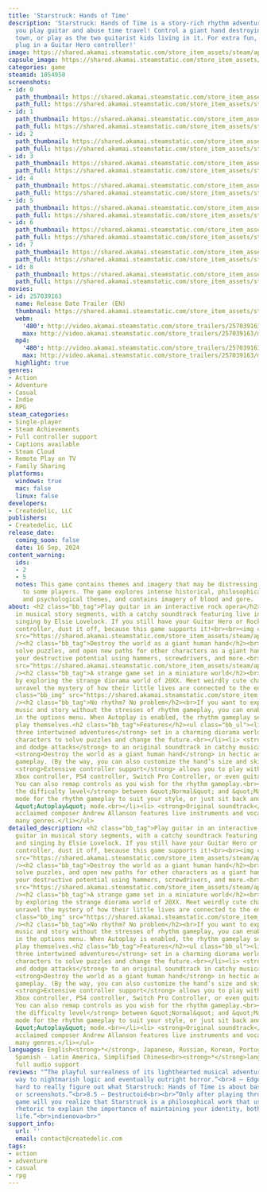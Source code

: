 ```yaml
---
title: 'Starstruck: Hands of Time'
description: 'Starstruck: Hands of Time is a story-rich rhythm adventure game where
  you play guitar and abuse time travel! Control a giant hand destroying a miniature
  town, or play as the two guitarist kids living in it. For extra fun, optionally
  plug in a Guitar Hero controller!'
image: https://shared.akamai.steamstatic.com/store_item_assets/steam/apps/1054950/header.jpg?t=1732686510
capsule_image: https://shared.akamai.steamstatic.com/store_item_assets/steam/apps/1054950/f6e123dc854e1e7026dc23b8a53184d7332eb3f9/capsule_231x87.jpg?t=1732686510
categories: game
steamid: 1054950
screenshots:
- id: 0
  path_thumbnail: https://shared.akamai.steamstatic.com/store_item_assets/steam/apps/1054950/ss_9eb6d8ecc08a7aa6024b2adf8e7c4a9270487af1.600x338.jpg?t=1732686510
  path_full: https://shared.akamai.steamstatic.com/store_item_assets/steam/apps/1054950/ss_9eb6d8ecc08a7aa6024b2adf8e7c4a9270487af1.1920x1080.jpg?t=1732686510
- id: 1
  path_thumbnail: https://shared.akamai.steamstatic.com/store_item_assets/steam/apps/1054950/ss_05e8a60f7c9a80409b43be5d0a0d27e94baf9cda.600x338.jpg?t=1732686510
  path_full: https://shared.akamai.steamstatic.com/store_item_assets/steam/apps/1054950/ss_05e8a60f7c9a80409b43be5d0a0d27e94baf9cda.1920x1080.jpg?t=1732686510
- id: 2
  path_thumbnail: https://shared.akamai.steamstatic.com/store_item_assets/steam/apps/1054950/ss_95cd20faf3d62b39e5eb547b0444c088f8b95f25.600x338.jpg?t=1732686510
  path_full: https://shared.akamai.steamstatic.com/store_item_assets/steam/apps/1054950/ss_95cd20faf3d62b39e5eb547b0444c088f8b95f25.1920x1080.jpg?t=1732686510
- id: 3
  path_thumbnail: https://shared.akamai.steamstatic.com/store_item_assets/steam/apps/1054950/ss_336d72352c083201be39cdab6328e91c4c1f7a13.600x338.jpg?t=1732686510
  path_full: https://shared.akamai.steamstatic.com/store_item_assets/steam/apps/1054950/ss_336d72352c083201be39cdab6328e91c4c1f7a13.1920x1080.jpg?t=1732686510
- id: 4
  path_thumbnail: https://shared.akamai.steamstatic.com/store_item_assets/steam/apps/1054950/ss_d38b55577037effa04aef8c83728f495564887a5.600x338.jpg?t=1732686510
  path_full: https://shared.akamai.steamstatic.com/store_item_assets/steam/apps/1054950/ss_d38b55577037effa04aef8c83728f495564887a5.1920x1080.jpg?t=1732686510
- id: 5
  path_thumbnail: https://shared.akamai.steamstatic.com/store_item_assets/steam/apps/1054950/ss_34dd96797862a16520b7c24123c208d642f91f42.600x338.jpg?t=1732686510
  path_full: https://shared.akamai.steamstatic.com/store_item_assets/steam/apps/1054950/ss_34dd96797862a16520b7c24123c208d642f91f42.1920x1080.jpg?t=1732686510
- id: 6
  path_thumbnail: https://shared.akamai.steamstatic.com/store_item_assets/steam/apps/1054950/ss_b92fe188214b0848a158ea6bd062e48dcf3782f8.600x338.jpg?t=1732686510
  path_full: https://shared.akamai.steamstatic.com/store_item_assets/steam/apps/1054950/ss_b92fe188214b0848a158ea6bd062e48dcf3782f8.1920x1080.jpg?t=1732686510
- id: 7
  path_thumbnail: https://shared.akamai.steamstatic.com/store_item_assets/steam/apps/1054950/ss_27e640050ade6c430de3efc0d116a6c2055a78f9.600x338.jpg?t=1732686510
  path_full: https://shared.akamai.steamstatic.com/store_item_assets/steam/apps/1054950/ss_27e640050ade6c430de3efc0d116a6c2055a78f9.1920x1080.jpg?t=1732686510
- id: 8
  path_thumbnail: https://shared.akamai.steamstatic.com/store_item_assets/steam/apps/1054950/ss_266ea7f3b382a9f0356db48f97b99ab761ee20ff.600x338.jpg?t=1732686510
  path_full: https://shared.akamai.steamstatic.com/store_item_assets/steam/apps/1054950/ss_266ea7f3b382a9f0356db48f97b99ab761ee20ff.1920x1080.jpg?t=1732686510
movies:
- id: 257039163
  name: Release Date Trailer (EN)
  thumbnail: https://shared.akamai.steamstatic.com/store_item_assets/steam/apps/257039163/movie.293x165.jpg?t=1721436331
  webm:
    '480': http://video.akamai.steamstatic.com/store_trailers/257039163/movie480_vp9.webm?t=1721436331
    max: http://video.akamai.steamstatic.com/store_trailers/257039163/movie_max_vp9.webm?t=1721436331
  mp4:
    '480': http://video.akamai.steamstatic.com/store_trailers/257039163/movie480.mp4?t=1721436331
    max: http://video.akamai.steamstatic.com/store_trailers/257039163/movie_max.mp4?t=1721436331
  highlight: true
genres:
- Action
- Adventure
- Casual
- Indie
- RPG
steam_categories:
- Single-player
- Steam Achievements
- Full controller support
- Captions available
- Steam Cloud
- Remote Play on TV
- Family Sharing
platforms:
  windows: true
  mac: false
  linux: false
developers:
- Createdelic, LLC
publishers:
- Createdelic, LLC
release_date:
  coming_soon: false
  date: 16 Sep, 2024
content_warning:
  ids:
  - 2
  - 5
  notes: This game contains themes and imagery that may be distressing or unsettling
    to some players. The game explores intense historical, philosophical, religious,
    and psychological themes, and contains imagery of blood and gore.
about: <h2 class="bb_tag">Play guitar in an interactive rock opera</h2><br>Play guitar
  in musical story segments, with a catchy soundtrack featuring live instruments and
  singing by Elsie Lovelock. If you still have your Guitar Hero or Rock Band guitar
  controller, dust it off, because this game supports it!<br><br><img class="bb_img"
  src="https://shared.akamai.steamstatic.com/store_item_assets/steam/apps/1054950/extras/Starstruck_Steam_AboutThisGame2_648x172.gif?t=1732686510"
  /><h2 class="bb_tag">Destroy the world as a giant human hand</h2><br>Demolish houses,
  solve puzzles, and open new paths for other characters as a giant hand. Unleash
  your destructive potential using hammers, screwdrivers, and more.<br><br><img class="bb_img"
  src="https://shared.akamai.steamstatic.com/store_item_assets/steam/apps/1054950/extras/Starstruck_Steam_AboutThisGame3_648x172.gif?t=1732686510"
  /><h2 class="bb_tag">A strange game set in a miniature world</h2><br>Save the future
  by exploring the strange diorama world of 20XX. Meet weirdly cute characters and
  unravel the mystery of how their little lives are connected to the end of mankind.<br><br><img
  class="bb_img" src="https://shared.akamai.steamstatic.com/store_item_assets/steam/apps/1054950/extras/Starstruck_Steam_AboutThisGame1_647x171.png?t=1732686510"
  /><h2 class="bb_tag">No rhythm? No problem</h2><br>If you want to experience the
  music and story without the stresses of rhythm gameplay, you can enable &quot;Autoplay&quot;
  in the options menu. When Autoplay is enabled, the rhythm gameplay sections will
  play themselves.<h2 class="bb_tag">Features</h2><ul class="bb_ul"><li> <strong>Explore
  three intertwined adventures</strong> set in a charming diorama world, switching
  characters to solve puzzles and change the future.<br></li><li> <strong>Play guitar
  and dodge attacks</strong> to an original soundtrack in catchy musical story segments.<br></li><li>
  <strong>Destroy the world as a giant human hand</strong> in hectic action-puzzle
  gameplay. (By the way, you can also customize the hand’s size and skin color.)<br></li><li>
  <strong>Extensive controller support</strong> allows you to play with your keyboard,
  Xbox controller, PS4 controller, Switch Pro Controller, or even guitar controller!
  You can also remap controls as you wish for the rhythm gameplay.<br></li><li> <strong>Adjust
  the difficulty level</strong> between &quot;Normal&quot; and &quot;Master&quot;
  mode for the rhythm gameplay to suit your style, or just sit back and watch with
  &quot;Autoplay&quot; mode.<br></li><li> <strong>Original soundtrack</strong> by
  acclaimed composer Andrew Allanson features live instruments and vocals spanning
  many genres.</li></ul>
detailed_description: <h2 class="bb_tag">Play guitar in an interactive rock opera</h2><br>Play
  guitar in musical story segments, with a catchy soundtrack featuring live instruments
  and singing by Elsie Lovelock. If you still have your Guitar Hero or Rock Band guitar
  controller, dust it off, because this game supports it!<br><br><img class="bb_img"
  src="https://shared.akamai.steamstatic.com/store_item_assets/steam/apps/1054950/extras/Starstruck_Steam_AboutThisGame2_648x172.gif?t=1732686510"
  /><h2 class="bb_tag">Destroy the world as a giant human hand</h2><br>Demolish houses,
  solve puzzles, and open new paths for other characters as a giant hand. Unleash
  your destructive potential using hammers, screwdrivers, and more.<br><br><img class="bb_img"
  src="https://shared.akamai.steamstatic.com/store_item_assets/steam/apps/1054950/extras/Starstruck_Steam_AboutThisGame3_648x172.gif?t=1732686510"
  /><h2 class="bb_tag">A strange game set in a miniature world</h2><br>Save the future
  by exploring the strange diorama world of 20XX. Meet weirdly cute characters and
  unravel the mystery of how their little lives are connected to the end of mankind.<br><br><img
  class="bb_img" src="https://shared.akamai.steamstatic.com/store_item_assets/steam/apps/1054950/extras/Starstruck_Steam_AboutThisGame1_647x171.png?t=1732686510"
  /><h2 class="bb_tag">No rhythm? No problem</h2><br>If you want to experience the
  music and story without the stresses of rhythm gameplay, you can enable &quot;Autoplay&quot;
  in the options menu. When Autoplay is enabled, the rhythm gameplay sections will
  play themselves.<h2 class="bb_tag">Features</h2><ul class="bb_ul"><li> <strong>Explore
  three intertwined adventures</strong> set in a charming diorama world, switching
  characters to solve puzzles and change the future.<br></li><li> <strong>Play guitar
  and dodge attacks</strong> to an original soundtrack in catchy musical story segments.<br></li><li>
  <strong>Destroy the world as a giant human hand</strong> in hectic action-puzzle
  gameplay. (By the way, you can also customize the hand’s size and skin color.)<br></li><li>
  <strong>Extensive controller support</strong> allows you to play with your keyboard,
  Xbox controller, PS4 controller, Switch Pro Controller, or even guitar controller!
  You can also remap controls as you wish for the rhythm gameplay.<br></li><li> <strong>Adjust
  the difficulty level</strong> between &quot;Normal&quot; and &quot;Master&quot;
  mode for the rhythm gameplay to suit your style, or just sit back and watch with
  &quot;Autoplay&quot; mode.<br></li><li> <strong>Original soundtrack</strong> by
  acclaimed composer Andrew Allanson features live instruments and vocals spanning
  many genres.</li></ul>
languages: English<strong>*</strong>, Japanese, Russian, Korean, Portuguese - Brazil,
  Spanish - Latin America, Simplified Chinese<br><strong>*</strong>languages with
  full audio support
reviews: "“The playful surrealness of its lighthearted musical adventure thus gives
  way to nightmarish logic and eventually outright horror.”<br>8 – Edge<br><br>“It’s
  hard to really figure out what Starstruck: Hands of Time is about based on trailers
  or screenshots.”<br>8.5 – Destructoid<br><br>“Only after playing through the whole
  game will you realize that Starstruck is a philosophical work that uses cross-dimensional
  rhetoric to explain the importance of maintaining your identity, both in art and
  life.”<br>indienova<br>"
support_info:
  url: ''
  email: contact@createdelic.com
tags:
- action
- adventure
- casual
- rpg
---
```


